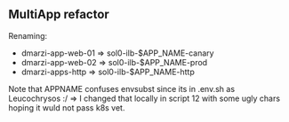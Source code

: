 
## MultiApp refactor

Renaming:

* dmarzi-app-web-01 => sol0-ilb-$APP_NAME-canary
* dmarzi-app-web-02 => sol0-ilb-$APP_NAME-prod
* dmarzi-apps-http  => sol0-ilb-$APP_NAME-http

Note that APPNAME confuses envsubst since its in .env.sh as Leucochrysos :/
=> I changed that locally in script 12 with some ugly chars hoping it wuld not pass k8s vet.
